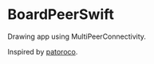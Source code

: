 # BoardPeerSwift

Drawing app using MultiPeerConnectivity.

Inspired by [patoroco](https://github.com/patoroco/Codemotion-2014-Multipeer-Connectivity).
